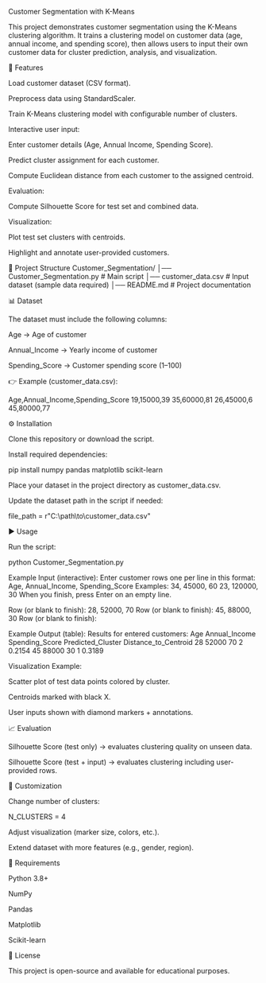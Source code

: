Customer Segmentation with K-Means

This project demonstrates customer segmentation using the K-Means clustering algorithm. It trains a clustering model on customer data (age, annual income, and spending score), then allows users to input their own customer data for cluster prediction, analysis, and visualization.

🚀 Features

Load customer dataset (CSV format).

Preprocess data using StandardScaler.

Train K-Means clustering model with configurable number of clusters.

Interactive user input:

Enter customer details (Age, Annual Income, Spending Score).

Predict cluster assignment for each customer.

Compute Euclidean distance from each customer to the assigned centroid.

Evaluation:

Compute Silhouette Score for test set and combined data.

Visualization:

Plot test set clusters with centroids.

Highlight and annotate user-provided customers.

📂 Project Structure
Customer_Segmentation/
│── Customer_Segmentation.py   # Main script
│── customer_data.csv          # Input dataset (sample data required)
│── README.md                  # Project documentation

📊 Dataset

The dataset must include the following columns:

Age → Age of customer

Annual_Income → Yearly income of customer

Spending_Score → Customer spending score (1–100)

👉 Example (customer_data.csv):

Age,Annual_Income,Spending_Score
19,15000,39
35,60000,81
26,45000,6
45,80000,77

⚙️ Installation

Clone this repository or download the script.

Install required dependencies:

pip install numpy pandas matplotlib scikit-learn


Place your dataset in the project directory as customer_data.csv.

Update the dataset path in the script if needed:

file_path = r"C:\path\to\customer_data.csv"

▶️ Usage

Run the script:

python Customer_Segmentation.py

Example Input (interactive):
Enter customer rows one per line in this format:
  Age, Annual_Income, Spending_Score
Examples:
  34, 45000, 60
  23, 120000, 30
When you finish, press Enter on an empty line.

Row (or blank to finish): 28, 52000, 70
Row (or blank to finish): 45, 88000, 30
Row (or blank to finish):

Example Output (table):
 Results for entered customers:
 Age  Annual_Income  Spending_Score  Predicted_Cluster  Distance_to_Centroid
  28          52000              70                  2                 0.2154
  45          88000              30                  1                 0.3189

Visualization Example:

Scatter plot of test data points colored by cluster.

Centroids marked with black X.

User inputs shown with diamond markers + annotations.

📈 Evaluation

Silhouette Score (test only) → evaluates clustering quality on unseen data.

Silhouette Score (test + input) → evaluates clustering including user-provided rows.

🔧 Customization

Change number of clusters:

N_CLUSTERS = 4


Adjust visualization (marker size, colors, etc.).

Extend dataset with more features (e.g., gender, region).

📌 Requirements

Python 3.8+

NumPy

Pandas

Matplotlib

Scikit-learn

📜 License

This project is open-source and available for educational purposes.
